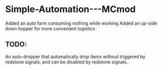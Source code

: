 # Simple-Automation---MCmod

Added an auto farm consuming nothing while working
Added an up-side down hopper for more convenient logistics

## TODO: 
An auto-dropper that automatically drop items without triggered by redstone signals, and can be disabled by redstone signals.
